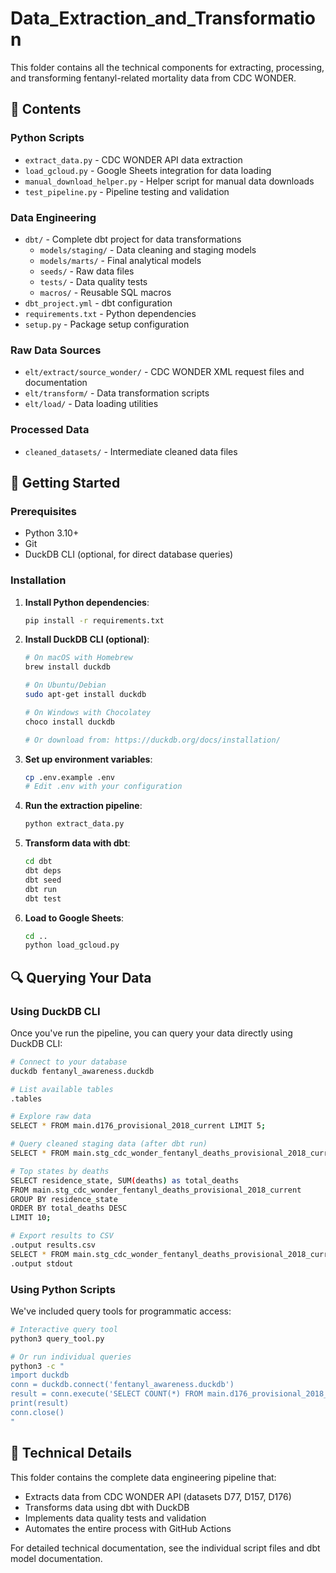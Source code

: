 # Data_Extraction_and_Transformation

This folder contains all the technical components for extracting, processing, and transforming fentanyl-related mortality data from CDC WONDER.

## 📁 Contents

### Python Scripts
- `extract_data.py` - CDC WONDER API data extraction
- `load_gcloud.py` - Google Sheets integration for data loading
- `manual_download_helper.py` - Helper script for manual data downloads
- `test_pipeline.py` - Pipeline testing and validation

### Data Engineering
- `dbt/` - Complete dbt project for data transformations
  - `models/staging/` - Data cleaning and staging models
  - `models/marts/` - Final analytical models
  - `seeds/` - Raw data files
  - `tests/` - Data quality tests
  - `macros/` - Reusable SQL macros
- `dbt_project.yml` - dbt configuration
- `requirements.txt` - Python dependencies
- `setup.py` - Package setup configuration

### Raw Data Sources
- `elt/extract/source_wonder/` - CDC WONDER XML request files and documentation
- `elt/transform/` - Data transformation scripts
- `elt/load/` - Data loading utilities

### Processed Data
- `cleaned_datasets/` - Intermediate cleaned data files

## 🚀 Getting Started

### Prerequisites

- Python 3.10+
- Git
- DuckDB CLI (optional, for direct database queries)

### Installation

1. **Install Python dependencies**:
   ```bash
   pip install -r requirements.txt
   ```

2. **Install DuckDB CLI (optional)**:
   ```bash
   # On macOS with Homebrew
   brew install duckdb
   
   # On Ubuntu/Debian
   sudo apt-get install duckdb
   
   # On Windows with Chocolatey
   choco install duckdb
   
   # Or download from: https://duckdb.org/docs/installation/
   ```

3. **Set up environment variables**:
   ```bash
   cp .env.example .env
   # Edit .env with your configuration
   ```

4. **Run the extraction pipeline**:
   ```bash
   python extract_data.py
   ```

5. **Transform data with dbt**:
   ```bash
   cd dbt
   dbt deps
   dbt seed
   dbt run
   dbt test
   ```

6. **Load to Google Sheets**:
   ```bash
   cd ..
   python load_gcloud.py
   ```

## 🔍 Querying Your Data

### Using DuckDB CLI

Once you've run the pipeline, you can query your data directly using DuckDB CLI:

```bash
# Connect to your database
duckdb fentanyl_awareness.duckdb

# List available tables
.tables

# Explore raw data
SELECT * FROM main.d176_provisional_2018_current LIMIT 5;

# Query cleaned staging data (after dbt run)
SELECT * FROM main.stg_cdc_wonder_fentanyl_deaths_provisional_2018_current LIMIT 5;

# Top states by deaths
SELECT residence_state, SUM(deaths) as total_deaths 
FROM main.stg_cdc_wonder_fentanyl_deaths_provisional_2018_current 
GROUP BY residence_state 
ORDER BY total_deaths DESC 
LIMIT 10;

# Export results to CSV
.output results.csv
SELECT * FROM main.stg_cdc_wonder_fentanyl_deaths_provisional_2018_current;
.output stdout
```

### Using Python Scripts

We've included query tools for programmatic access:

```bash
# Interactive query tool
python3 query_tool.py

# Or run individual queries
python3 -c "
import duckdb
conn = duckdb.connect('fentanyl_awareness.duckdb')
result = conn.execute('SELECT COUNT(*) FROM main.d176_provisional_2018_current').fetchdf()
print(result)
conn.close()
"
```

## 🔧 Technical Details

This folder contains the complete data engineering pipeline that:
- Extracts data from CDC WONDER API (datasets D77, D157, D176)
- Transforms data using dbt with DuckDB
- Implements data quality tests and validation
- Automates the entire process with GitHub Actions

For detailed technical documentation, see the individual script files and dbt model documentation.
